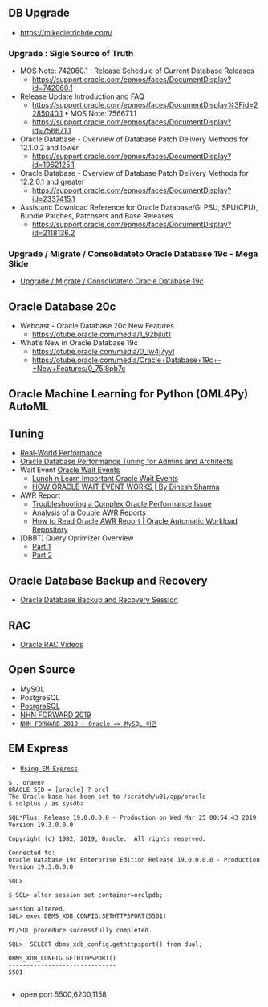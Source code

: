 ## DB Upgrade 
* https://mikedietrichde.com/
### Upgrade : Sigle Source of Truth
* MOS Note: 742060.1 : Release Schedule of Current Database Releases
  * https://support.oracle.com/epmos/faces/DocumentDisplay?id=742060.1
* Release Update Introduction and FAQ
  * https://support.oracle.com/epmos/faces/DocumentDisplay%3Fid=2285040.1
• MOS Note: 756671.1 
  * https://support.oracle.com/epmos/faces/DocumentDisplay?id=756671.1
* Oracle Database - Overview of Database Patch Delivery Methods for 12.1.0.2 and lower
  * https://support.oracle.com/epmos/faces/DocumentDisplay?id=1962125.1
* Oracle Database - Overview of Database Patch Delivery Methods for 12.2.0.1 and greater
  * https://support.oracle.com/epmos/faces/DocumentDisplay?id=2337415.1
* Assistant: Download Reference for Oracle Database/GI PSU, SPU(CPU), Bundle Patches, Patchsets and Base Releases
  * https://support.oracle.com/epmos/faces/DocumentDisplay?id=2118136.2
### Upgrade / Migrate / Consolidateto Oracle Database 19c - Mega Slide
* [Upgrade / Migrate / Consolidateto Oracle Database 19c](http://apex.oracle.com/pls/apex/f?p=202202:2:::::P2_SUCHWORT:upgrade19c)
## Oracle Database 20c
* Webcast - Oracle Database 20c New Features
  * https://otube.oracle.com/media/1_92bjlut1
* What’s New in Oracle Database 19c  
  * https://otube.oracle.com/media/0_lw4j7yvl
  * https://otube.oracle.com/media/Oracle+Database+19c+-+New+Features/0_75l8pb7c
  
##  Oracle Machine Learning for Python (OML4Py) AutoML

## Tuning
* [Real-World Performance](https://apexapps.oracle.com/pls/apex/f?p=44785:141:0::NO::P141_PAGE_ID,P141_SECTION_ID:119,870) 
* [Oracle Database Performance Tuning for Admins and Architects](https://www.youtube.com/watch?v=RsbHAaGCtM4)
* Wait Event
  [Oracle Wait Events](https://www.youtube.com/watch?v=6wSFqdSJPEI)
  * [Lunch n Learn Important Oracle Wait Events](https://www.youtube.com/watch?v=iqUEl5l0qlw)
  * [HOW ORACLE WAIT EVENT WORKS | By Dinesh Sharma](https://www.youtube.com/watch?v=RsbHAaGCtM4)
* AWR Report
  * [Troubleshooting a Complex Oracle Performance Issue](https://www.youtube.com/watch?v=hxy8sfrezYo)
  * [Analysis of a Couple AWR Reports](https://www.youtube.com/watch?v=xSXQ3EwU8t0)
  * [How to Read Oracle AWR Report | Oracle Automatic Workload Repository](https://www.youtube.com/watch?v=QPJL1fswbO4)
* [DBBT] Query Optimizer Overview
  * [Part 1](https://otube.oracle.com/media/%5BDBBT%5D+Query+Optimizer+Overview+part+1/0_6raiy7ku/112440841)
  * [Part 2](https://otube.oracle.com/media/%5BDBBT%5D+Query+Optimizer+Overview+part+2/0_kthct0nc/112440841)
## Oracle Database Backup and Recovery 
* [Oracle Database Backup and Recovery Session](https://www.youtube.com/playlist?list=PLJivLVlqh_a4OtPb-S80z_X6MevQNWmcG)
## RAC
* [Oracle RAC Videos](https://www.youtube.com/playlist?list=PLJivLVlqh_a6Xm2sT-plkW4Ii7EWvvAc4)
## Open Source
* MySQL
* PostgreSQL 
 * [PosrgreSQL](https://www.youtube.com/watch?v=TGuDmzzhq1Y)
* [NHN FORWARD 2019](https://www.youtube.com/watch?v=8Eb_n7JA1yA&list=PL42XJKPNDepZVLkCM4yEKmU4LHyXjzChy)
* [```NHN FORWARD 2019 : Oracle => MySQL 이관```](https://www.youtube.com/watch?v=DXu3nbWa4AA)

## EM Express
* [``Using EM Express``](https://docs.cloud.oracle.com/en-us/iaas/Content/Database/Tasks/monitoringDB.htm)
```
$ . oraenv
ORACLE_SID = [oracle] ? orcl
The Oracle base has been set to /scratch/u01/app/oracle
$ sqlplus / as sysdba

SQL*Plus: Release 19.0.0.0.0 - Production on Wed Mar 25 00:54:43 2019
Version 19.3.0.0.0

Copyright (c) 1982, 2019, Oracle.  All rights reserved.

Connected to:
Oracle Database 19c Enterprise Edition Release 19.0.0.0.0 - Production
Version 19.3.0.0.0

SQL>  

$ SQL> alter session set container=orclpdb;

Session altered.
SQL> exec DBMS_XDB_CONFIG.SETHTTPSPORT(5501)

PL/SQL procedure successfully completed.

SQL>  SELECT dbms_xdb_config.gethttpsport() from dual; 

DBMS_XDB_CONFIG.GETHTTPSPORT()
------------------------------
5501


```
* open port 5500,6200,1158

